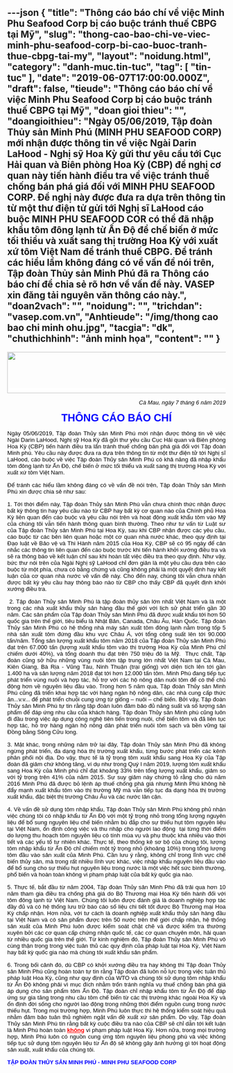 ---json
{
    "title": "Thông cáo báo chí về việc Minh Phu Seafood Corp bị cáo buộc tránh thuế CBPG tại Mỹ",
    "slug": "thong-cao-bao-chi-ve-viec-minh-phu-seafood-corp-bi-cao-buoc-tranh-thue-cbpg-tai-my",
    "layout": "noidung.html",
    "category": "danh-muc.tin-tuc",
    "tag": [
        "tin-tuc"
    ],
    "date": "2019-06-07T17:00:00.000Z",
    "draft": false,
    "tieude": "Thông cáo báo chí về việc Minh Phu Seafood Corp bị cáo buộc tránh thuế CBPG tại Mỹ",
    "doan gioi thieu": "",
    "doangioithieu": "Ngày 05/06/2019, Tập đoàn Thủy sản Minh Phú (MINH PHU SEAFOOD CORP) mới nhận được thông tin về việc Ngài Darin LaHood - Nghị sỹ Hoa Kỳ gửi thư yêu cầu tới Cục Hải quan và Biên phòng Hoa Kỳ (CBP) đề nghị cơ quan này tiến hành điều tra về việc tránh thuế chống bán phá giá đối với MINH PHU SEAFOOD CORP. Đề nghị này được đưa ra dựa trên thông tin từ một thư điện tử gửi tới Nghị sĩ LaHood cáo buộc MINH PHU SEAFOOD COR có thể đã nhập khẩu tôm đông lạnh từ Ấn Độ để chế biến ở mức tối thiểu và xuất sang thị trường Hoa Kỳ với xuất xứ tôm Việt Nam để tránh thuế CBPG. Để tránh các hiểu lầm không đáng có về vấn đề nói trên, Tập đoàn Thủy sản Minh Phú đã ra Thông cáo báo chí để chia sẻ rõ hơn về vấn đề này. VASEP xin đăng tải nguyên văn thông cáo này.",
    "doan2vach": "",
    "noidung": "",
    "trichdan": "vasep.com.vn",
    "Anhtieude": "/img/thong cao bao chi minh ohu.jpg",
    "tacgia": "dk",
    "chuthichhinh": "ảnh minh họa",
    "__content__": ""
}
---
<p style="text-align:center"><span style="font-size:13px"><span style="color:#1b1b1b"><span style="font-family:Arial"><span style="background-color:#ffffff"><span style="color:#000000"><img alt="" src="http://vasep.com.vn/Uploads/image/PublicFile/image/Thu/vf18/HT4/mphu.jpg" style="height:95px; width:600px" /></span></span></span></span></span></p>

<p style="text-align:right"><span style="font-size:13px"><span style="color:#1b1b1b"><span style="font-family:Arial"><span style="background-color:#ffffff"><span style="color:#000000"><span style="font-size:small"><em>C&agrave; Mau, ng&agrave;y 7 th&aacute;ng 6 năm 2019</em></span></span></span></span></span></span></p>

<p style="text-align:center"><span style="font-size:13px"><span style="color:#1b1b1b"><span style="font-family:Arial"><span style="background-color:#ffffff"><span style="color:#0000ff"><span style="font-size:x-large"><strong>TH&Ocirc;NG C&Aacute;O B&Aacute;O CH&Iacute;</strong></span></span></span></span></span></span></p>

<p style="text-align:justify"><span style="font-size:13px"><span style="color:#1b1b1b"><span style="font-family:Arial"><span style="background-color:#ffffff"><span style="color:#000000"><span style="font-size:10pt">Ng&agrave;y 05/06/2019, Tập đo&agrave;n Thủy sản Minh Ph&uacute; mới nhận được th&ocirc;ng tin về việc Ng&agrave;i Darin LaHood, Nghị sỹ Hoa Kỳ đ&atilde; gửi thư y&ecirc;u cầu Cục Hải quan v&agrave; Bi&ecirc;n ph&ograve;ng Hoa Kỳ (CBP) tiến h&agrave;nh điều tra lẩn tr&aacute;nh thuế chống b&aacute;n ph&aacute; gi&aacute; đối với Tập đo&agrave;n Minh ph&uacute;. Y&ecirc;u cầu n&agrave;y được đưa ra dựa tr&ecirc;n th&ocirc;ng tin từ một thư điện tử tới Nghị sĩ LaHood, c&aacute;o buộc về việc Tập đo&agrave;n Thủy sản Minh Ph&uacute; c&oacute; khả năng đ&atilde; nhập khẩu t&ocirc;m đ&ocirc;ng lạnh từ Ấn Độ, chế biến ở mức tối thiểu v&agrave; xuất sang thị trường Hoa Kỳ với xuất xứ t&ocirc;m Việt Nam.</span></span></span></span></span></span></p>

<p style="text-align:justify"><span style="font-size:13px"><span style="color:#1b1b1b"><span style="font-family:Arial"><span style="background-color:#ffffff"><span style="color:#000000"><span style="font-size:10pt">Để tr&aacute;nh c&aacute;c hiểu lầm kh&ocirc;ng đ&aacute;ng c&oacute; về vấn đề n&oacute;i tr&ecirc;n, Tập đo&agrave;n Thủy sản Minh Ph&uacute; xin được chia sẻ như sau:</span></span></span></span></span></span></p>

<p style="text-align:justify"><span style="font-size:13px"><span style="color:#1b1b1b"><span style="font-family:Arial"><span style="background-color:#ffffff"><span style="color:#000000"><span style="font-size:10pt">1. Tới thời điểm n&agrave;y, Tập đo&agrave;n Thủy sản Minh Ph&uacute; vẫn chưa ch&iacute;nh thức nhận được bất kỳ th&ocirc;ng tin hay y&ecirc;u cầu n&agrave;o từ CBP hay bất kỳ cơ quan n&agrave;o của Ch&iacute;nh phủ Hoa Kỳ li&ecirc;n quan đến c&aacute;o buộc v&agrave; y&ecirc;u cầu n&oacute;i tr&ecirc;n v&agrave; hoạt động xuất khẩu t&ocirc;m v&agrave;o Mỹ của ch&uacute;ng t&ocirc;i vẫn tiến h&agrave;nh th&ocirc;ng quan b&igrave;nh thường. Theo như tư vấn từ Luật sư của Tập đo&agrave;n Thủy sản Minh Ph&uacute; tại Hoa Kỳ, sau khi CBP nhận được c&aacute;c y&ecirc;u cầu, c&aacute;o buộc từ c&aacute;c b&ecirc;n li&ecirc;n quan hoặc một cơ quan nh&agrave; nước kh&aacute;c, theo quy định tại Đạo luật về Bảo vệ v&agrave; Thi H&agrave;nh năm 2015 của Hoa Kỳ, CBP sẽ c&oacute; 95 ng&agrave;y để c&acirc;n nhắc c&aacute;c th&ocirc;ng tin li&ecirc;n quan đến c&aacute;o buộc trước khi tiến h&agrave;nh khởi xướng điều tra v&agrave; sẽ ra th&ocirc;ng b&aacute;o về kết luận chỉ sau khi ho&agrave;n tất việc điều tra theo quy định. Như vậy, bức thư n&oacute;i tr&ecirc;n của Ng&agrave;i Nghị sỹ LaHood chỉ đơn giản l&agrave; một y&ecirc;u cầu dựa tr&ecirc;n c&aacute;o buộc từ một ph&iacute;a, chưa c&oacute; bằng chứng v&agrave; cũng kh&ocirc;ng phải l&agrave; một quyết định hay kết luận của cơ quan nh&agrave; nước về vấn đề n&agrave;y. Cho đến nay, ch&uacute;ng t&ocirc;i vẫn chưa nhận được bất kỳ y&ecirc;u cầu hay th&ocirc;ng b&aacute;o n&agrave;o từ CBP cho thấy CBP đ&atilde; quyết định khởi xướng điều tra.</span></span></span></span></span></span></p>

<p style="text-align:justify"><span style="font-size:13px"><span style="color:#1b1b1b"><span style="font-family:Arial"><span style="background-color:#ffffff"><span style="color:#000000"><span style="font-size:10pt">&nbsp;2. Tập đo&agrave;n Thủy sản Minh Ph&uacute; l&agrave; tập đo&agrave;n thủy sản lớn nhất Việt Nam v&agrave; l&agrave; một trong c&aacute;c nh&agrave; xuất khẩu thủy sản h&agrave;ng đầu thế giới với lịch sử ph&aacute;t triển gần 30 năm. C&aacute;c sản phẩm của Tập đo&agrave;n Thủy sản Minh Ph&uacute; đ&atilde; được xuất khẩu tới hơn 50 quốc gia tr&ecirc;n thế giới, ti&ecirc;u biểu l&agrave; Nhật Bản, Canada, Ch&acirc;u &Acirc;u, H&agrave;n Quốc. Tập đo&agrave;n Thủy sản Minh Ph&uacute; c&oacute; hệ thống nh&agrave; m&aacute;y sản xuất t&ocirc;m đ&ocirc;ng lạnh nằm trong tốp 5 nh&agrave; sản xuất t&ocirc;m đứng đầu khu vực Ch&acirc;u &Aacute;, với tổng c&ocirc;ng suất l&ecirc;n tới 90.000 tấn/năm. Tổng sản lượng xuất khẩu t&ocirc;m năm 2018 của Tập đo&agrave;n Thủy sản Minh Ph&uacute; đạt tr&ecirc;n 67.000 tấn&nbsp;</span><span style="font-size:10pt">(</span><span style="font-size:10pt">lượng xuất khẩu t&ocirc;m v&agrave;o thị trường Hoa&nbsp;</span><span style="font-size:10pt">K</span><span style="font-size:10pt">ỳ của Minh&nbsp;</span><span style="font-size:10pt">P</span><span style="font-size:10pt">h&uacute; chỉ chiếm dưới&nbsp;</span><span style="font-size:10pt">40%),&nbsp;</span><span style="font-size:10pt">v&agrave; tổng doanh thu đạt tr&ecirc;n 750 triệu đ&ocirc; la Mỹ.&nbsp; Thực chất, Tập đo&agrave;n cũng sở hữu những v&ugrave;ng nu&ocirc;i t&ocirc;m tập trung lớn nhất Việt Nam tại C&agrave; Mau, Ki&ecirc;n Giang, B&agrave; Rịa - Vũng T&agrave;u, Ninh Thuận (trại giống) với diện t&iacute;ch l&ecirc;n tới gần 1.400 ha v&agrave; sản lượng năm 2018 đạt tới hơn 12.000 tấn t&ocirc;m. Minh Ph</span><span style="font-size:10pt">&uacute;</span><span style="font-size:10pt">&nbsp;đang tiếp tục ph&aacute;t triển v&ugrave;ng nu&ocirc;i v&agrave; hợp t&aacute;c, hỗ trợ với c&aacute;c hộ n&ocirc;ng d&acirc;n nu&ocirc;i t&ocirc;m để c&oacute; thể chủ động hơn về nguy&ecirc;n liệu đầu v&agrave;o. Trong hơn 5 năm qua, Tập đo&agrave;n Thủy sản Minh Ph&uacute; cũng đ&atilde; triển khai hợp t&aacute;c với h&agrave;ng ng&agrave;n hộ n&ocirc;ng d&acirc;n, c&aacute;c nh&agrave; cung cấp thức ăn...v.v.</span><span style="font-size:10pt">..</span><span style="font-size:10pt">&nbsp;để ph&aacute;t triển chuỗi cung ứng từ giống &ndash; nu&ocirc;i &ndash; chế biến. Bởi vậy, Tập đo&agrave;n Thủy sản Minh Ph&uacute; tự tin rằng tập đo&agrave;n lu&ocirc;n đảm bảo đủ năng suất v&agrave; số lượng sản phẩm để đ&aacute;p ứng nhu cầu của kh&aacute;ch h&agrave;ng. Tập đo&agrave;n Thủy sản Minh ph&uacute; cũng lu&ocirc;n đi đầu trong việc &aacute;p dụng c&ocirc;ng nghệ ti&ecirc;n tiến trong nu&ocirc;i, chế biến t&ocirc;m v&agrave; đ&atilde; li&ecirc;n tục hợp t&aacute;c, hỗ trợ h&agrave;ng ng&agrave;n hộ n&ocirc;ng d&acirc;n ph&aacute;t triển nu&ocirc;i t&ocirc;m sạch v&agrave; bền vững tại Đồng bằng S&ocirc;ng Cửu long.</span></span></span></span></span></span></p>

<p style="text-align:justify"><span style="font-size:13px"><span style="color:#1b1b1b"><span style="font-family:Arial"><span style="background-color:#ffffff"><span style="color:#000000"><span style="font-size:10pt">3. Mặt kh&aacute;c, trong những năm trở lại đ&acirc;y, Tập đo&agrave;n Thủy sản Minh Ph&uacute; đ&atilde; kh&ocirc;ng ngừng ph&aacute;t triển, đa dạng h&oacute;a thị trường xuất khẩu, từng bước ph&aacute;t triển c&aacute;c k&ecirc;nh ph&acirc;n phối nội địa. Do vậy, thực tế l&agrave; tỷ trọng t&ocirc;m xuất khẩu sang Hoa Kỳ của Tập đo&agrave;n đ&atilde; giảm chứ kh&ocirc;ng tăng, v&iacute; dụ như trong Qu&yacute; I năm 2019, lượng t&ocirc;m xuất khẩu sang Hoa Kỳ của Minh ph&uacute; chỉ đạt khoảng 33% tr&ecirc;n tổng lượng xuất khẩu, giảm so với tỷ trọng tr&ecirc;n 41% của năm 2015. Sự suy giảm n&agrave;y chứng tỏ rằng cho d&ugrave; năm 2016 Minh Ph&uacute; đ&atilde; được bỏ lệnh &aacute;p thuế chống ph&aacute; gi&aacute; nhưng Minh Ph&uacute; kh&ocirc;ng hề đẩy mạnh xuất khẩu t&ocirc;m v&agrave;o thị trường Mỹ m&agrave; vẫn tiếp tục đa dạng h&oacute;a thị trường xuất khẩu, đặc biệt thị trường Ch&acirc;u &Acirc;u v&agrave; c&aacute;c nước l&acirc;n cận.</span></span></span></span></span></span></p>

<p style="text-align:justify"><span style="font-size:13px"><span style="color:#1b1b1b"><span style="font-family:Arial"><span style="background-color:#ffffff"><span style="color:#000000"><span style="font-size:10pt">4. Về vấn đề sử dụng t&ocirc;m nhập khẩu, Tập đo&agrave;n Thủy sản Minh Ph&uacute; kh&ocirc;ng phủ nhận việc ch&uacute;ng t&ocirc;i c&oacute; nhập khẩu từ Ấn Độ với một tỷ trọng nhỏ trong tổng lượng nguy&ecirc;n liệu để bổ sung nguy&ecirc;n liệu chế biến nhằm b&ugrave; đắp cho sự thiếu hụt t&ocirc;m nguy&ecirc;n liệu tại Việt Nam, ổn định c&ocirc;ng việc v&agrave; thu nhập cho người lao động&nbsp; tại từng thời điểm do lượng thu hoạch t&ocirc;m nguy&ecirc;n liệu c&oacute; t&iacute;nh m&ugrave;a vụ v&agrave; phụ thuộc kh&aacute; nhiều v&agrave;o thời tiết v&agrave; c&aacute;c yếu tố tự nhi&ecirc;n kh&aacute;c. Thực tế, theo thống k&ecirc; sơ bộ của ch&uacute;ng t&ocirc;i, lượng t&ocirc;m nhập khẩu từ Ấn Độ chỉ chiếm một tỷ trọng nhỏ (khoảng 10%) trong tổng lượng t&ocirc;m đầu v&agrave;o sản xuất của Minh&nbsp;</span><span style="font-size:10pt">P</span><span style="font-size:10pt">h&uacute;. Cần lưu &yacute; rằng, kh&ocirc;ng chỉ trong lĩnh vực chế biến thủy sản, m&agrave; trong rất nhiều lĩnh vực kh&aacute;c, việc nhập khẩu nguy&ecirc;n liệu đầu v&agrave;o để bổ sung cho sự thiếu hụt nguy&ecirc;n liệu trong nước l&agrave; một việc hết sức b&igrave;nh thường, phổ biến v&agrave; ho&agrave;n to&agrave;n kh&ocirc;ng vi phạm ph&aacute;p luật của bất kỳ quốc gia n&agrave;o.</span></span></span></span></span></span></p>

<p style="text-align:justify"><span style="font-size:13px"><span style="color:#1b1b1b"><span style="font-family:Arial"><span style="background-color:#ffffff"><span style="color:#000000"><span style="font-size:10pt">5. Thực tế, bắt đầu từ năm 2004, Tập đo&agrave;n Thủy sản Minh Ph&uacute; đ&atilde; trải qua hơn 10 năm tham gia điều tra chống ph&aacute; gi&aacute; do Bộ Thương mại Hoa Kỳ tiến h&agrave;nh đối với t&ocirc;m đ&ocirc;ng lạnh từ Việt Nam. Ch&uacute;ng t&ocirc;i lu&ocirc;n được đ&aacute;nh gi&aacute; l&agrave; doanh nghiệp hợp t&aacute;c đầy đủ v&agrave; c&oacute; hệ thống lưu trữ b&aacute;o c&aacute;o số liệu chi tiết tốt được Bộ Thương mại Hoa Kỳ chấp nhận. Hơn nữa, với tư c&aacute;ch l&agrave; doanh nghiệp xuất khẩu thủy sản h&agrave;ng đầu tại Việt Nam v&agrave; c&oacute; sản phẩm được tr&ecirc;n 50 nước tr&ecirc;n thế giới chấp nhận, hệ thống sản xuất của Minh Ph&uacute; lu&ocirc;n được kiểm so&aacute;t chặt chẽ v&agrave; được kiểm tra thường xuy&ecirc;n bởi c&aacute;c cơ quan cấp chứng nhận quốc tế, c&aacute;c cơ quan chuy&ecirc;n m&ocirc;n, hải quan từ nhiều quốc gia tr&ecirc;n thế giới. Từ kinh nghiệm đ&oacute;, Tập đo&agrave;n Thủy sản Minh Ph&uacute; v&ocirc; c&ugrave;ng thận trọng trong việc tu&acirc;n thủ c&aacute;c quy định của ph&aacute;p luật tại Hoa Kỳ, Việt Nam hay bất kỳ quốc gia n&agrave;o m&agrave; ch&uacute;ng t&ocirc;i xuất khẩu sản phẩm.&nbsp;</span></span>&nbsp;</span></span></span></span></p>

<p style="text-align:justify"><span style="font-size:13px"><span style="color:#1b1b1b"><span style="font-family:Arial"><span style="background-color:#ffffff"><span style="color:#000000"><span style="font-size:10pt">6. Trong bối cảnh đ&oacute;, d&ugrave; CBP c&oacute; khởi xướng điều tra hay kh&ocirc;ng th&igrave; Tập đo&agrave;n Thủy sản Minh Ph&uacute; cũng ho&agrave;n to&agrave;n tự tin rằng Tập đo&agrave;n đ&atilde; lu&ocirc;n nỗ lực trong việc tu&acirc;n thủ ph&aacute;p luật Hoa Kỳ, cũng như quy định của WTO v&agrave; ch&uacute;ng t&ocirc;i sử dụng t&ocirc;m nhập khẩu từ Ấn Độ kh&ocirc;ng phải v&igrave; mục đ&iacute;ch nhằm trốn tr&aacute;nh nghĩa vụ thuế chống b&aacute;n ph&aacute; gi&aacute; &aacute;p dụng cho sản phẩm t&ocirc;m Ấn Độ. Tập đo&agrave;n chỉ nhập khẩu t&ocirc;m từ Ấn Độ để đ&aacute;p ứng sự gia tăng trong nhu cầu t&ocirc;m chế biến từ c&aacute;c thị trường kh&aacute;c ngo&agrave;i Hoa Kỳ v&agrave; ổn định đời sống cho người lao động trong những thời điểm nguồn cung trong nước thiếu hụt. Trong mọi trường hợp, Minh Ph&uacute; lu&ocirc;n thực thi hệ thống kiểm so&aacute;t hiệu quả nhằm đảm bảo tu&acirc;n thủ nghi&ecirc;m ngặt vấn đề xuất xứ sản phẩm. Do vậy, Tập đo&agrave;n Thủy sản Minh Ph&uacute; tin rằng bất kỳ cuộc điều tra n&agrave;o của CBP sẽ chỉ dẫn tới kết luận l&agrave; Minh Ph&uacute; ho&agrave;n to&agrave;n&nbsp;<span style="color:#ff0000"><strong><u>kh&ocirc;ng</u></strong></span>&nbsp;vi phạm ph&aacute;p luật Hoa Kỳ. Hơn nữa, trong mọi trường hợp, Minh Ph&uacute; lu&ocirc;n c&oacute; nguồn cung ứng t&ocirc;m nguy&ecirc;n liệu phong ph&uacute; v&agrave; việc kh&ocirc;ng tiếp tục sử dụng t&ocirc;m nguy&ecirc;n liệu từ Ấn độ sẽ kh&ocirc;ng g&acirc;y ảnh hưởng g&igrave; tới hoạt động sản xuất, xuất khẩu của ch&uacute;ng t&ocirc;i.&nbsp;</span></span></span></span></span></span></p>

<p style="text-align:justify"><span style="font-size:13px"><span style="color:#1b1b1b"><span style="font-family:Arial"><span style="background-color:#ffffff"><span style="color:#0000ff"><span style="font-size:small"><strong>TẬP ĐO&Agrave;N THỦY SẢN MINH PH&Uacute;</strong></span></span><span style="color:#0000ff"><span style="font-size:small">&nbsp;<strong>- MINH&nbsp;PHU SEAFOOD CORP</strong></span></span></span></span></span></span></p>
